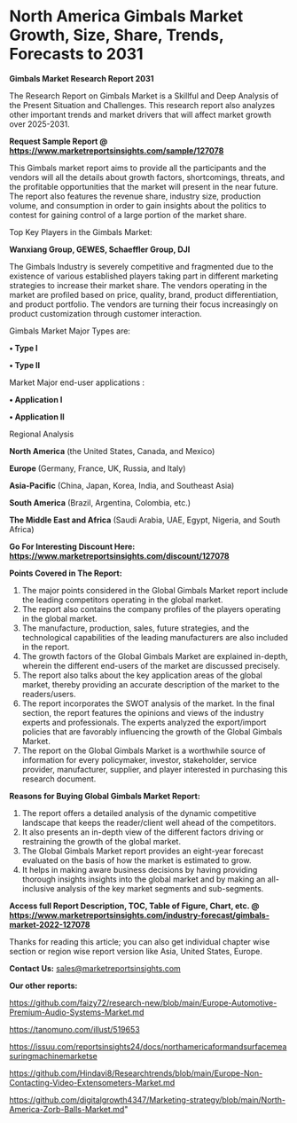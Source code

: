 # North America Gimbals Market Growth, Size, Share, Trends, Forecasts to 2031

<strong>Gimbals Market Research Report 2031</strong>

The Research Report on Gimbals Market is a Skillful and Deep Analysis of the Present Situation and Challenges. This research report also analyzes other important trends and market drivers that will affect market growth over 2025-2031.

<strong>Request Sample Report @ <a href=https://www.marketreportsinsights.com/sample/127078>https://www.marketreportsinsights.com/sample/127078</a></strong>

This Gimbals market report aims to provide all the participants and the vendors will all the details about growth factors, shortcomings, threats, and the profitable opportunities that the market will present in the near future. The report also features the revenue share, industry size, production volume, and consumption in order to gain insights about the politics to contest for gaining control of a large portion of the market share.

Top Key Players in the Gimbals Market:

<strong>Wanxiang Group, GEWES, Schaeffler Group, DJI</strong>

The Gimbals Industry is severely competitive and fragmented due to the existence of various established players taking part in different marketing strategies to increase their market share. The vendors operating in the market are profiled based on price, quality, brand, product differentiation, and product portfolio. The vendors are turning their focus increasingly on product customization through customer interaction.

Gimbals Market Major Types are:

<strong>• Type I

• Type II</strong>

Market Major end-user applications :

<strong>• Application I

• Application II</strong>

Regional Analysis

</u><strong><b>North America</b></strong> (the United States, Canada, and Mexico)

<strong><b>Europe </b></strong>(Germany, France, UK, Russia, and Italy)

<strong><b>Asia-Pacific</b></strong> (China, Japan, Korea, India, and Southeast Asia)

<strong><b>South America</b></strong> (Brazil, Argentina, Colombia, etc.)

<strong><b>The Middle East and Africa</b></strong> (Saudi Arabia, UAE, Egypt, Nigeria, and South Africa)

<strong>Go For Interesting Discount Here: <a href=https://www.marketreportsinsights.com/discount/127078>https://www.marketreportsinsights.com/discount/127078</a></strong>

<strong>Points Covered in The Report:</strong>
<ol>
  <li>The major points considered in the Global Gimbals Market report include the leading competitors operating in the global market.</li>
  <li>The report also contains the company profiles of the players operating in the global market.</li>
  <li>The manufacture, production, sales, future strategies, and the technological capabilities of the leading manufacturers are also included in the report.</li>
  <li>The growth factors of the Global Gimbals Market are explained in-depth, wherein the different end-users of the market are discussed precisely.</li>
  <li>The report also talks about the key application areas of the global market, thereby providing an accurate description of the market to the readers/users.</li>
  <li>The report incorporates the SWOT analysis of the market. In the final section, the report features the opinions and views of the industry experts and professionals. The experts analyzed the export/import policies that are favorably influencing the growth of the Global Gimbals Market.</li>
  <li>The report on the Global Gimbals Market is a worthwhile source of information for every policymaker, investor, stakeholder, service provider, manufacturer, supplier, and player interested in purchasing this research document.</li>
</ol>
<strong>Reasons for Buying Global Gimbals Market Report:</strong>

<ol>
  <li>The report offers a detailed analysis of the dynamic competitive landscape that keeps the reader/client well ahead of the competitors.</li>
  <li>It also presents an in-depth view of the different factors driving or restraining the growth of the global market.</li>
  <li>The Global Gimbals Market report provides an eight-year forecast evaluated on the basis of how the market is estimated to grow.</li>
  <li>It helps in making aware business decisions by having providing thorough insights insights into the global market and by making an all-inclusive analysis of the key market segments and sub-segments.</li>
</ol>
<strong>Access full Report Description, TOC, Table of Figure, Chart, etc. @ <a href=https://www.marketreportsinsights.com/industry-forecast/gimbals-market-2022-127078>https://www.marketreportsinsights.com/industry-forecast/gimbals-market-2022-127078</a></strong>


Thanks for reading this article; you can also get individual chapter wise section or region wise report version like Asia, United States, Europe.

<strong>Contact Us:</strong>
sales@marketreportsinsights.com

<strong>Our other reports:</strong>

<a href=https://github.com/faizy72/research-new/blob/main/Europe-Automotive-Premium-Audio-Systems-Market.md>https://github.com/faizy72/research-new/blob/main/Europe-Automotive-Premium-Audio-Systems-Market.md</a>

<a href=https://tanomuno.com/illust/519653>https://tanomuno.com/illust/519653</a>

<a href=https://issuu.com/reportsinsights24/docs/northamericaformandsurfacemeasuringmachinemarketse>https://issuu.com/reportsinsights24/docs/northamericaformandsurfacemeasuringmachinemarketse</a>

<a href=https://github.com/Hindavi8/Researchtrends/blob/main/Europe-Non-Contacting-Video-Extensometers-Market.md>https://github.com/Hindavi8/Researchtrends/blob/main/Europe-Non-Contacting-Video-Extensometers-Market.md</a>

<a href=https://github.com/digitalgrowth4347/Marketing-strategy/blob/main/North-America-Zorb-Balls-Market.md>https://github.com/digitalgrowth4347/Marketing-strategy/blob/main/North-America-Zorb-Balls-Market.md</a>"
